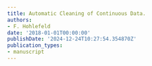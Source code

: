 ```yaml
---
title: Automatic Cleaning of Continuous Data.
authors:
- F. Hohlefeld
date: '2018-01-01T00:00:00'
publishDate: '2024-12-24T10:27:54.354870Z'
publication_types:
- manuscript
---
```

